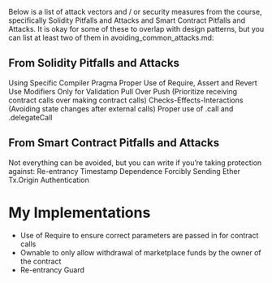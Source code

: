 Below is a list of attack vectors and / or security measures from the course, specifically Solidity Pitfalls and Attacks and Smart Contract Pitfalls and Attacks. It is okay for some of these to overlap with design patterns, but you can list at least two of them in avoiding_common_attacks.md:

## From Solidity Pitfalls and Attacks

Using Specific Compiler Pragma
Proper Use of Require, Assert and Revert
Use Modifiers Only for Validation
Pull Over Push (Prioritize receiving contract calls over making contract calls)
Checks-Effects-Interactions (Avoiding state changes after external calls)
Proper use of .call and .delegateCall

## From Smart Contract Pitfalls and Attacks

Not everything can be avoided, but you can write if you’re taking protection against:
Re-entrancy
Timestamp Dependence
Forcibly Sending Ether
Tx.Origin Authentication

# My Implementations

-   Use of Require to ensure correct parameters are passed in for contract calls
-   Ownable to only allow withdrawal of marketplace funds by the owner of the contract
-   Re-entrancy Guard
